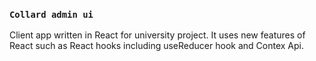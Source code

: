 ### `Collard admin ui`
Client app written in React for university project. It uses new features of React such as React hooks including useReducer hook and Contex Api.

